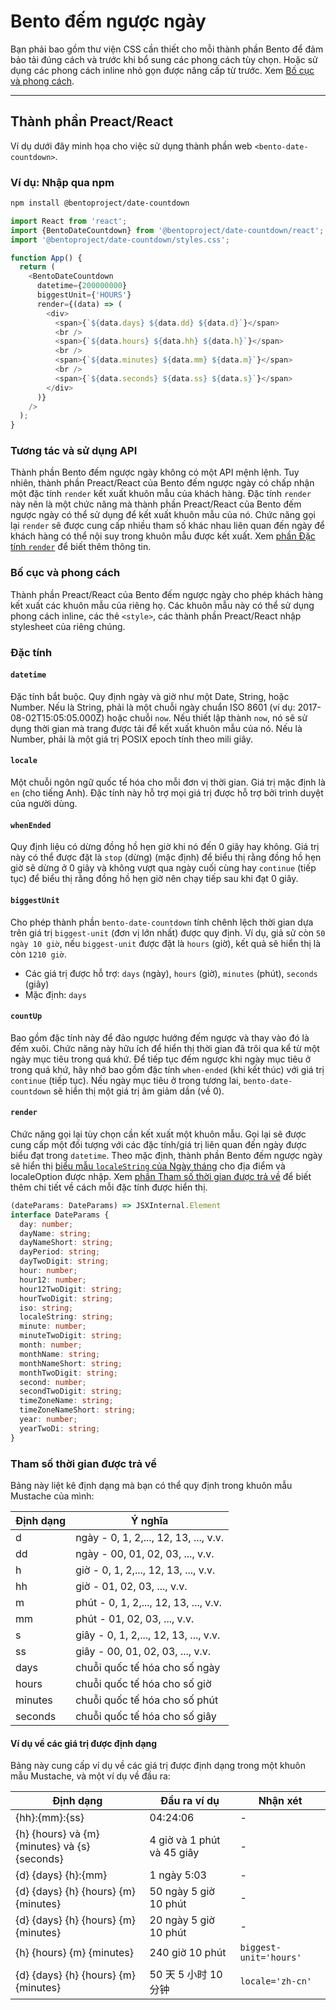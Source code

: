 # Bento đếm ngược ngày

Bạn phải bao gồm thư viện CSS cần thiết cho mỗi thành phần Bento để đảm bảo tải đúng cách và trước khi bổ sung các phong cách tùy chọn. Hoặc sử dụng các phong cách inline nhỏ gọn được nâng cấp từ trước. Xem [Bố cục và phong cách](#layout-and-style).

<!--
## Web Component

TODO(https://go.amp.dev/issue/36619): Restore this section. We don't include it because we don't support <template> in Bento Web Components yet.

An older version of this file contains the removed section, though it's incorrect:

https://github.com/ampproject/amphtml/blob/422d171e87571c4d125a2bf956e78e92444c10e8/extensions/amp-date-countdown/1.0/README.md
-->

---

## Thành phần Preact/React

Ví dụ dưới đây minh họa cho việc sử dụng thành phần web `<bento-date-countdown>`.

### Ví dụ: Nhập qua npm

```sh
npm install @bentoproject/date-countdown
```

```javascript
import React from 'react';
import {BentoDateCountdown} from '@bentoproject/date-countdown/react';
import '@bentoproject/date-countdown/styles.css';

function App() {
  return (
    <BentoDateCountdown
      datetime={200000000}
      biggestUnit={'HOURS'}
      render={(data) => (
        <div>
          <span>{`${data.days} ${data.dd} ${data.d}`}</span>
          <br />
          <span>{`${data.hours} ${data.hh} ${data.h}`}</span>
          <br />
          <span>{`${data.minutes} ${data.mm} ${data.m}`}</span>
          <br />
          <span>{`${data.seconds} ${data.ss} ${data.s}`}</span>
        </div>
      )}
    />
  );
}
```

### Tương tác và sử dụng API

Thành phần Bento đếm ngược ngày không có một API mệnh lệnh. Tuy nhiên, thành phần Preact/React của Bento đếm ngược ngày có chấp nhận một đặc tính `render` kết xuất khuôn mẫu của khách hàng. Đặc tính `render` này nên là một chức năng mà thành phần Preact/React của Bento đếm ngược ngày có thể sử dụng để kết xuất khuôn mẫu của nó. Chức năng gọi lại `render` sẽ được cung cấp nhiều tham số khác nhau liên quan đến ngày để khách hàng có thể nội suy trong khuôn mẫu được kết xuất. Xem <a href="#render" data-md-type="link">phần Đặc tính `render`</a> để biết thêm thông tin.

### Bố cục và phong cách

Thành phần Preact/React của Bento đếm ngược ngày cho phép khách hàng kết xuất các khuôn mẫu của riêng họ. Các khuôn mẫu này có thể sử dụng phong cách inline, các thẻ `<style>`, các thành phần Preact/React nhập stylesheet của riêng chúng.

### Đặc tính

#### `datetime`

Đặc tính bắt buộc. Quy định ngày và giờ như một Date, String, hoặc Number. Nếu là String, phải là một chuỗi ngày chuẩn ISO 8601 (ví dụ: 2017-08-02T15:05:05.000Z) hoặc chuỗi `now`. Nếu thiết lập thành `now`, nó sẽ sử dụng thời gian mà trang được tải để kết xuất khuôn mẫu của nó. Nếu là Number, phải là một giá trị POSIX epoch tính theo mili giây.

#### `locale`

Một chuỗi ngôn ngữ quốc tế hóa cho mỗi đơn vị thời gian. Giá trị mặc định là `en` (cho tiếng Anh). Đặc tính này hỗ trợ mọi giá trị được hỗ trợ bởi trình duyệt của người dùng.

#### `whenEnded`

Quy định liệu có dừng đồng hồ hẹn giờ khi nó đến 0 giây hay không. Giá trị này có thể được đặt là `stop` (dừng) (mặc định) để biểu thị rằng đồng hồ hẹn giờ sẽ dừng ở 0 giây và không vượt qua ngày cuối cùng hay `continue` (tiếp tục) để biểu thị rằng đồng hồ hẹn giờ nên chạy tiếp sau khi đạt 0 giây.

#### `biggestUnit`

Cho phép thành phần `bento-date-countdown` tính chênh lệch thời gian dựa trên giá trị `biggest-unit` (đơn vị lớn nhất) được quy định. Ví dụ, giả sử còn `50 ngày 10 giờ`, nếu `biggest-unit` được đặt là `hours` (giờ), kết quả sẽ hiển thị là còn `1210 giờ`.

-   Các giá trị được hỗ trợ: `days` (ngày), `hours` (giờ), `minutes` (phút), `seconds` (giây)
-   Mặc định: `days`

#### `countUp`

Bao gồm đặc tính này để đảo ngược hướng đếm ngược và thay vào đó là đếm xuôi. Chức năng này hữu ích để hiển thị thời gian đã trôi qua kể từ một ngày mục tiêu trong quá khứ. Để tiếp tục đếm ngược khi ngày mục tiêu ở trong quá khứ, hãy nhớ bao gồm đặc tính `when-ended` (khi kết thúc) với giá trị `continue` (tiếp tục). Nếu ngày mục tiêu ở trong tương lai, `bento-date-countdown` sẽ hiển thị một giá trị âm giảm dần (về 0).

#### `render`

Chức năng gọi lại tùy chọn cần kết xuất một khuôn mẫu. Gọi lại sẽ được cung cấp một đối tượng với các đặc tính/giá trị liên quan đến ngày được biểu đạt trong `datetime`. Theo mặc định, thành phần Bento đếm ngược ngày sẽ hiển thị [biểu mẫu `localeString` của Ngày tháng](https://developer.mozilla.org/en-US/docs/Web/JavaScript/Reference/Global_Objects/Date/toLocaleString) cho địa điểm và localeOption được nhập. Xem [phần Tham số thời gian được trả về](#returned-time-parameters) để biết thêm chi tiết về cách mỗi đặc tính được hiển thị.

```typescript
(dateParams: DateParams) => JSXInternal.Element
interface DateParams {
  day: number;
  dayName: string;
  dayNameShort: string;
  dayPeriod: string;
  dayTwoDigit: string;
  hour: number;
  hour12: number;
  hour12TwoDigit: string;
  hourTwoDigit: string;
  iso: string;
  localeString: string;
  minute: number;
  minuteTwoDigit: string;
  month: number;
  monthName: string;
  monthNameShort: string;
  monthTwoDigit: string;
  second: number;
  secondTwoDigit: string;
  timeZoneName: string;
  timeZoneNameShort: string;
  year: number;
  yearTwoDi: string;
}
```

### Tham số thời gian được trả về

Bảng này liệt kê định dạng mà bạn có thể quy định trong khuôn mẫu Mustache của mình:

| Định dạng | Ý nghĩa                               |
| --------- | ------------------------------------- |
| d         | ngày - 0, 1, 2,..., 12, 13, ..., v.v. |
| dd        | ngày - 00, 01, 02, 03, ..., v.v.      |
| h         | giờ - 0, 1, 2,..., 12, 13, ..., v.v.  |
| hh        | giờ - 01, 02, 03, ..., v.v.           |
| m         | phút - 0, 1, 2,..., 12, 13, ..., v.v. |
| mm        | phút - 01, 02, 03, ..., v.v.          |
| s         | giây - 0, 1, 2,..., 12, 13, ..., v.v. |
| ss        | giây - 00, 01, 02, 03, ..., v.v.      |
| days      | chuỗi quốc tế hóa cho số ngày         |
| hours     | chuỗi quốc tế hóa cho số giờ          |
| minutes   | chuỗi quốc tế hóa cho số phút         |
| seconds   | chuỗi quốc tế hóa cho số giây         |

#### Ví dụ về các giá trị được định dạng

Bảng này cung cấp ví dụ về các giá trị được định dạng trong một khuôn mẫu Mustache, và một ví dụ về đầu ra:

| Định dạng                                     | Đầu ra ví dụ               | Nhận xét               |
| --------------------------------------------- | -------------------------- | ---------------------- |
| {hh}:{mm}:{ss}                                | 04:24:06                   | -                      |
| {h} {hours} và {m} {minutes} và {s} {seconds} | 4 giờ và 1 phút và 45 giây | -                      |
| {d} {days} {h}:{mm}                           | 1 ngày 5:03                | -                      |
| {d} {days} {h} {hours} {m} {minutes}          | 50 ngày 5 giờ 10 phút      | -                      |
| {d} {days} {h} {hours} {m} {minutes}          | 20 ngày 5 giờ 10 phút      | -                      |
| {h} {hours} {m} {minutes}                     | 240 giờ 10 phút            | `biggest-unit='hours'` |
| {d} {days} {h} {hours} {m} {minutes}          | 50 天 5 小时 10 分钟       | `locale='zh-cn'`       |
